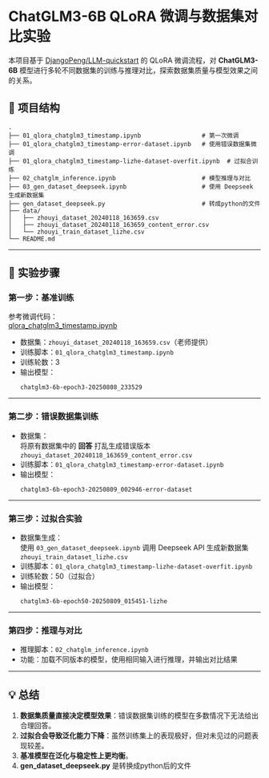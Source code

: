 # ChatGLM3-6B QLoRA 微调与数据集对比实验

本项目基于 [DjangoPeng/LLM-quickstart](https://github.com/DjangoPeng/LLM-quickstart) 的 QLoRA 微调流程，对 **ChatGLM3-6B** 模型进行多轮不同数据集的训练与推理对比，探索数据集质量与模型效果之间的关系。

## 📂 项目结构

```
.
├── 01_qlora_chatglm3_timestamp.ipynb                 # 第一次微调
├── 01_qlora_chatglm3_timestamp-error-dataset.ipynb   # 使用错误数据集微调
├── 01_qlora_chatglm3_timestamp-lizhe-dataset-overfit.ipynb  # 过拟合训练
├── 02_chatglm_inference.ipynb                        # 模型推理与对比
├── 03_gen_dataset_deepseek.ipynb                     # 使用 Deepseek 生成新数据集
├── gen_dataset_deepseek.py                           # 转成python的文件
├── data/
│   ├── zhouyi_dataset_20240118_163659.csv
│   ├── zhouyi_dataset_20240118_163659_content_error.csv
│   └── zhouyi_train_dataset_lizhe.csv
└── README.md
```

---

## 🚀 实验步骤

### **第一步：基准训练**
参考微调代码：  
[qlora_chatglm3_timestamp.ipynb](https://github.com/DjangoPeng/LLM-quickstart/blob/main/chatglm/qlora_chatglm3_timestamp.ipynb)

- 数据集：`zhouyi_dataset_20240118_163659.csv`（老师提供）
- 训练脚本：`01_qlora_chatglm3_timestamp.ipynb`
- 训练轮数：3
- 输出模型：  
  ```
  chatglm3-6b-epoch3-20250808_233529
  ```

---

### **第二步：错误数据集训练**
- 数据集：  
  将原有数据集中的 **回答** 打乱生成错误版本  
  `zhouyi_dataset_20240118_163659_content_error.csv`
- 训练脚本：`01_qlora_chatglm3_timestamp-error-dataset.ipynb`
- 输出模型：  
  ```
  chatglm3-6b-epoch3-20250809_002946-error-dataset
  ```

---

### **第三步：过拟合实验**
- 数据集生成：  
  使用 `03_gen_dataset_deepseek.ipynb` 调用 Deepseek API 生成新数据集  
  `zhouyi_train_dataset_lizhe.csv`
- 训练脚本：`01_qlora_chatglm3_timestamp-lizhe-dataset-overfit.ipynb`
- 训练轮数：50（过拟合）
- 输出模型：  
  ```
  chatglm3-6b-epoch50-20250809_015451-lizhe
  ```

---

### **第四步：推理与对比**
- 推理脚本：`02_chatglm_inference.ipynb`
- 功能：加载不同版本的模型，使用相同输入进行推理，并输出对比结果



---

## 💡 总结
1. **数据集质量直接决定模型效果**：错误数据集训练的模型在多数情况下无法给出合理回答。  
2. **过拟合会导致泛化能力下降**：虽然训练集上的表现极好，但对未见过的问题表现较差。  
3. **基准模型在泛化与稳定性上更均衡**。
4. **gen_dataset_deepseek.py** 是转换成python后的文件


